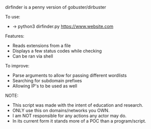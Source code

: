 dirfinder is a penny version of gobuster/dirbuster

To use:
- -> python3 dirfinder.py https://www.website.com

Features:
- Reads extensions from a file
- Displays a few status codes while checking
- Can be ran via shell

To improve:
- Parse arguments to allow for passing different wordlists
- Searching for subdomain prefixes
- Allowing IP's to be used as well

NOTE: 
* This script was made with the intent of education and research.
* ONLY use this on domains/networks you OWN.
* I am NOT responsible for any actions any actor may do.
* In its current form it stands more of a POC than a program/script.
